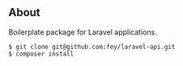 #

## About

Boilerplate package for Laravel applications.

```shell script
$ git clone git@github.com:fey/laravel-api.git
$ composer install
```
